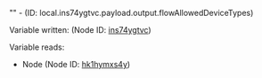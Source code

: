"" - (ID: local.ins74ygtvc.payload.output.flowAllowedDeviceTypes)

Variable written:
 (Node ID: [ins74ygtvc](../nodes/ins74ygtvc.md))

Variable reads:
* Node (Node ID: [hk1hymxs4y](../nodes/hk1hymxs4y.md))
